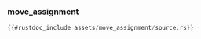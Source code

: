 ### move_assignment

```rust
{{#rustdoc_include assets/move_assignment/source.rs}}
```
<div class="flex-container vis_block" style="position:relative; margin-left:-75px; margin-right:-75px; display: flex;">
	<object type="image/svg+xml" class="move_assignment code_panel" data="assets/move_assignment/vis_code.svg"></object>
	<object type="image/svg+xml" class="move_assignment tl_panel" data="assets/move_assignment/vis_timeline.svg" style="width: auto;" onmouseenter="helpers('move_assignment')"></object>
</div>